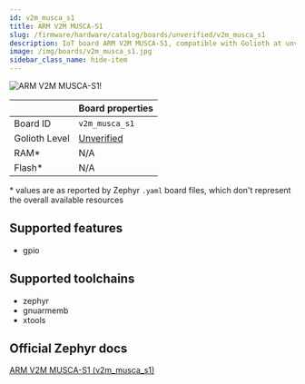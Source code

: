 ```yaml
---
id: v2m_musca_s1
title: ARM V2M MUSCA-S1
slug: /firmware/hardware/catalog/boards/unverified/v2m_musca_s1
description: IoT board ARM V2M MUSCA-S1, compatible with Golioth at unverified level.
image: /img/boards/v2m_musca_s1.jpg
sidebar_class_name: hide-item
---
```


[//]: # (This is an auto-generated file, do not edit! Changes to it will be lost upon re-generation)

![ARM V2M MUSCA-S1!](/img/boards/v2m_musca_s1.jpg "ARM V2M MUSCA-S1")

|                | Board properties     |
| -------------  | -------------------- |
| Board ID       | `v2m_musca_s1` |
| Golioth Level  | [Unverified](/firmware/hardware#unverified-boards) |
| RAM*           | N/A |
| Flash*         | N/A |

\* values are as reported by Zephyr `.yaml` board files, which don't represent the overall available resources



## Supported features

* gpio

## Supported toolchains

* zephyr
* gnuarmemb
* xtools

## Official Zephyr docs

[ARM V2M MUSCA-S1 (v2m_musca_s1)](https://docs.zephyrproject.org/latest/boards/arm/v2m_musca_s1/doc/index.html)
